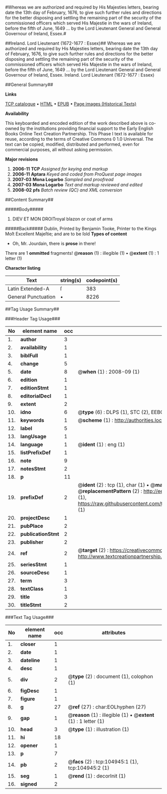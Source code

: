 #Whereas we are authorized and required by His Majesties letters, bearing date the 13th day of February, 1676, to give such further rules and directions for the better disposing and settling the remaining part of the security of the commissioned officers which served His Majestie in the wars of Ireland, before the fifth of June, 1649 ... by the Lord Lieutenant General and General Governour of Ireland, Essex.#

##Ireland. Lord Lieutenant (1672-1677 : Essex)##
Whereas we are authorized and required by His Majesties letters, bearing date the 13th day of February, 1676, to give such further rules and directions for the better disposing and settling the remaining part of the security of the commissioned officers which served His Majestie in the wars of Ireland, before the fifth of June, 1649 ... by the Lord Lieutenant General and General Governour of Ireland, Essex.
Ireland. Lord Lieutenant (1672-1677 : Essex)

##General Summary##

**Links**

[TCP catalogue](http://www.ota.ox.ac.uk/tcp/)  • 
[HTML](http://tei.it.ox.ac.uk/tcp/Texts-HTML/free/A46/A46197.html)  • 
[EPUB](http://tei.it.ox.ac.uk/tcp/Texts-EPUB/free/A46/A46197.epub) • 
[Page images (Historical Texts)](https://data.historicaltexts.jisc.ac.uk/view?pubId=eebo-16163084e&pageId=eebo-16163084e-104945-1)

**Availability**

This keyboarded and encoded edition of the
	       work described above is co-owned by the institutions
	       providing financial support to the Early English Books
	       Online Text Creation Partnership. This Phase I text is
	       available for reuse, according to the terms of Creative
	       Commons 0 1.0 Universal. The text can be copied,
	       modified, distributed and performed, even for
	       commercial purposes, all without asking permission.

**Major revisions**

1. __2006-11__ __TCP__ *Assigned for keying and markup*
1. __2006-11__ __Aptara__ *Keyed and coded from ProQuest page images*
1. __2007-03__ __Mona Logarbo__ *Sampled and proofread*
1. __2007-03__ __Mona Logarbo__ *Text and markup reviewed and edited*
1. __2008-02__ __pfs__ *Batch review (QC) and XML conversion*

##Content Summary##

#####Body#####

1. DIEV ET MON DROITroyal blazon or coat of arms

#####Back#####
Dublin, Printed by Benjamin Tooke, Printer to the Kings Moſt Excellent Majeſtie;
and are to be ſold 
**Types of content**

  * Oh, Mr. Jourdain, there is **prose** in there!

There are 1 **ommitted** fragments! 
 @__reason__ (1) : illegible (1)  •  @__extent__ (1) : 1 letter (1)

**Character listing**


|Text|string(s)|codepoint(s)|
|---|---|---|
|Latin Extended-A|ſ|383|
|General Punctuation|•|8226|

##Tag Usage Summary##

###Header Tag Usage###

|No|element name|occ|attributes|
|---|---|---|---|
|1.|__author__|3||
|2.|__availability__|1||
|3.|__biblFull__|1||
|4.|__change__|5||
|5.|__date__|8| @__when__ (1) : 2008-09 (1)|
|6.|__edition__|1||
|7.|__editionStmt__|1||
|8.|__editorialDecl__|1||
|9.|__extent__|2||
|10.|__idno__|6| @__type__ (6) : DLPS (1), STC (2), EEBO-CITATION (1), OCLC (1), VID (1)|
|11.|__keywords__|1| @__scheme__ (1) : http://authorities.loc.gov/ (1)|
|12.|__label__|5||
|13.|__langUsage__|1||
|14.|__language__|1| @__ident__ (1) : eng (1)|
|15.|__listPrefixDef__|1||
|16.|__note__|9||
|17.|__notesStmt__|2||
|18.|__p__|11||
|19.|__prefixDef__|2| @__ident__ (2) : tcp (1), char (1)  •  @__matchPattern__ (2) : ([0-9\-]+):([0-9IVX]+) (1), (.+) (1)  •  @__replacementPattern__ (2) : http://eebo.chadwyck.com/downloadtiff?vid=$1&page=$2 (1), https://raw.githubusercontent.com/textcreationpartnership/Texts/master/tcpchars.xml#$1 (1)|
|20.|__projectDesc__|1||
|21.|__pubPlace__|2||
|22.|__publicationStmt__|2||
|23.|__publisher__|2||
|24.|__ref__|2| @__target__ (2) : https://creativecommons.org/publicdomain/zero/1.0/ (1), http://www.textcreationpartnership.org/docs/. (1)|
|25.|__seriesStmt__|1||
|26.|__sourceDesc__|1||
|27.|__term__|3||
|28.|__textClass__|1||
|29.|__title__|3||
|30.|__titleStmt__|2||


###Text Tag Usage###

|No|element name|occ|attributes|
|---|---|---|---|
|1.|__closer__|1||
|2.|__date__|1||
|3.|__dateline__|1||
|4.|__desc__|1||
|5.|__div__|2| @__type__ (2) : document (1), colophon (1)|
|6.|__figDesc__|1||
|7.|__figure__|1||
|8.|__g__|27| @__ref__ (27) : char:EOLhyphen (27)|
|9.|__gap__|1| @__reason__ (1) : illegible (1)  •  @__extent__ (1) : 1 letter (1)|
|10.|__head__|3| @__type__ (1) : illustration (1)|
|11.|__hi__|18||
|12.|__opener__|1||
|13.|__p__|7||
|14.|__pb__|2| @__facs__ (2) : tcp:104945:1 (1), tcp:104945:2 (1)|
|15.|__seg__|1| @__rend__ (1) : decorInit (1)|
|16.|__signed__|2||
